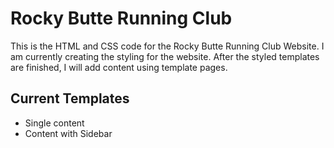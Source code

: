 # Rocky Butte Running Club

This is the HTML and CSS code for the Rocky Butte Running Club Website. I am currently creating the styling for the website. After the styled templates are finished, I will add content using template pages.

## Current Templates
* Single content 
* Content with Sidebar